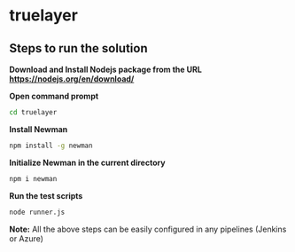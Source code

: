 # truelayer

## Steps to run the solution

**Download and Install Nodejs package from the URL https://nodejs.org/en/download/**

**Open command prompt**

```sh
cd truelayer
```


**Install Newman**
```sh
npm install -g newman
```

**Initialize Newman in the current directory**
```sh
npm i newman
```

**Run the test scripts**
```sh
node runner.js
```
**Note:** All the above steps can be easily configured in any pipelines (Jenkins or Azure)
